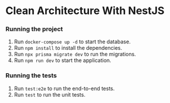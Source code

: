 # Clean Architecture With NestJS



### Running the project

1. Run `docker-compose up -d` to start the database.
2. Run `npm install` to install the dependencies.
3. Run `npx prisma migrate dev` to run the migrations.
4. Run `npm run dev` to start the application.

### Running the tests

1. Run `test:e2e` to run the end-to-end tests.
2. Run `test` to run the unit tests.